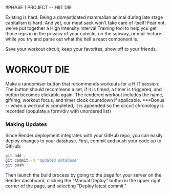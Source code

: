 #PHASE 1 PROJECT -- HIIT DIE

Existing is hard. Being a domesticated mammalian animal during late stage capitalism is hard. And yet, our meat sack won't take care of itself! Fear not, we've put together a High Intensity Interval Training tool to help you get those reps in in the privacy of your cubicle, on the subway, or mid-lecture while you try and parse out what the hell a react component is.

Save your workout circuit, keep your favorites, show off to your friends.




# WORKOUT DIE

Make a randomiser button that recommends workouts for a HIIT session.
The button should recommend a set, if it is timed, a timer is triggered, and button becomes clickable again.
The rendered workout includes the name, gif/img, workout focus, and timer clock countdown if applicable.
***Bonus -- when a workout is completed, it is appended so the circuit chronology is recorded (populate a form/div with unordered list)

### Making Updates

Since Render deployment integrates with your GitHub repo, you can easily deploy
changes to your database. First, commit and push your code up to GitHub:

```sh
git add .
git commit -m "Updated database"
git push
```

Then launch the build process by going to the page for your server on the
Render dashboard, clicking the "Manual Deploy" button in the upper right corner
of the page, and selecting "Deploy latest commit."
